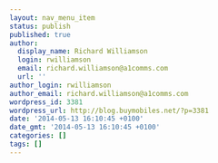 ```yaml
---
layout: nav_menu_item
status: publish
published: true
author:
  display_name: Richard Williamson
  login: rwilliamson
  email: richard.williamson@a1comms.com
  url: ''
author_login: rwilliamson
author_email: richard.williamson@a1comms.com
wordpress_id: 3381
wordpress_url: http://blog.buymobiles.net/?p=3381
date: '2014-05-13 16:10:45 +0100'
date_gmt: '2014-05-13 16:10:45 +0100'
categories: []
tags: []
---
```


